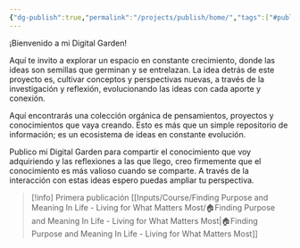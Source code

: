 ```yaml
---
{"dg-publish":true,"permalink":"/projects/publish/home/","tags":["#publish","gardenEntry"]}
---
```


¡Bienvenido a mi Digital Garden!

Aquí te invito a explorar un espacio en constante crecimiento, donde las ideas son semillas que germinan y se entrelazan. La idea detrás de este proyecto es, cultivar conceptos y perspectivas nuevas, a través de la investigación y reflexión, evolucionando las ideas con cada aporte y conexión.

Aquí encontrarás una colección orgánica de pensamientos, proyectos y conocimientos que vaya creando. Esto es más que un simple repositorio de información; es un ecosistema de ideas en constante evolución.

Publico mi Digital Garden para compartir el conocimiento que voy adquiriendo y las reflexiones a las que llego, creo firmemente que el conocimiento es más valioso cuando se comparte. A través de la interacción con estas ideas espero puedas ampliar tu perspectiva.

> [!info] Primera publicación
> [[Inputs/Course/Finding Purpose and Meaning In Life - Living for What Matters Most/🏠Finding Purpose and Meaning In Life - Living for What Matters Most\|🏠Finding Purpose and Meaning In Life - Living for What Matters Most]]